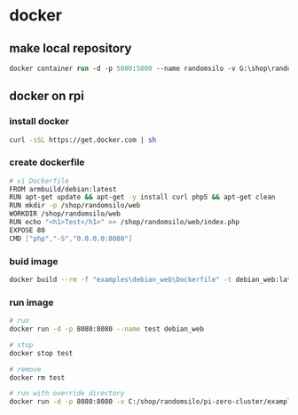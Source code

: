 # docker

## make local repository

```ps
docker container run -d -p 5000:5000 --name randomsilo -v G:\shop\randomsilo\docker\registry
```

## docker on rpi

### install docker

```bash
curl -sSL https://get.docker.com | sh
```

### create dockerfile

```bash
# vi Dockerfile
FROM armbuild/debian:latest
RUN apt-get update && apt-get -y install curl php5 && apt-get clean
RUN mkdir -p /shop/randomsilo/web
WORKDIR /shop/randomsilo/web
RUN echo "<h1>Test</h1>" >> /shop/randomsilo/web/index.php
EXPOSE 80
CMD ["php","-S","0.0.0.0:8080"]
```

### buid image

```bash
docker build --rm -f "examples\debian_web\Dockerfile" -t debian_web:latest examples\debian_web
```

### run image

```bash
# run
docker run -d -p 8080:8080 --name test debian_web

# stop
docker stop test

# remove
docker rm test

# run with override directory
docker run -d -p 8080:8080 -v C:/shop/randomsilo/pi-zero-cluster/examples/web/:/shop/randomsilo/web/ --name test debian_web
```

